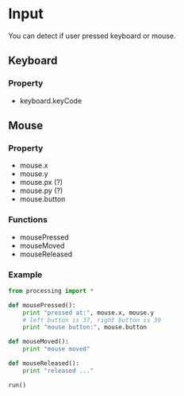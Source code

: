 # Input

You can detect if user pressed keyboard or mouse.

## Keyboard

### Property

* keyboard.keyCode


## Mouse

### Property

* mouse.x
* mouse.y
* mouse.px (?)
* mouse.py (?)
* mouse.button

### Functions

* mousePressed
* mouseMoved
* mouseReleased

### Example

```python
from processing import *

def mousePressed():
    print "pressed at:", mouse.x, mouse.y
    # left button is 37, right button is 39
    print "mouse button:", mouse.button

def mouseMoved():
    print "mouse moved"

def mouseReleased():
    print "released ..."

run()
```
